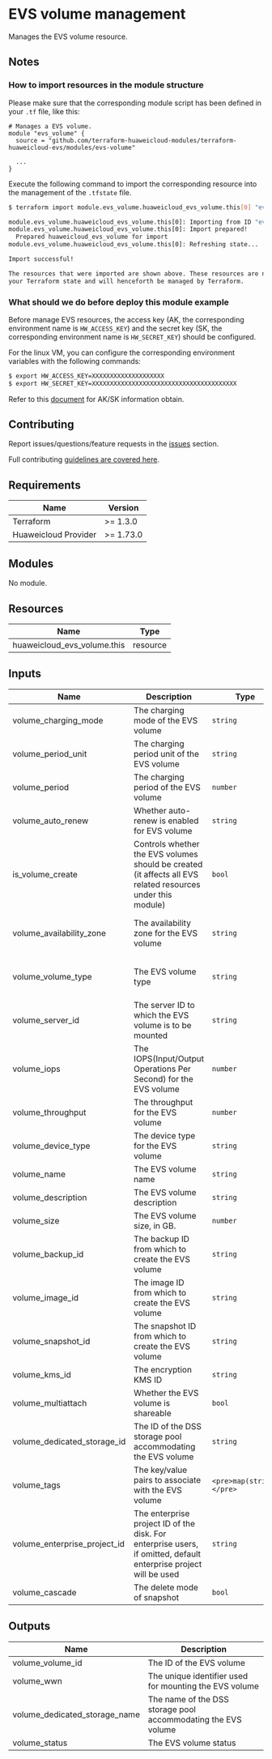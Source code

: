 # EVS volume management

Manages the EVS volume resource.

## Notes

### How to import resources in the module structure

Please make sure that the corresponding module script has been defined in your `.tf` file, like this:

```hcl
# Manages a EVS volume.
module "evs_volume" {
  source = "github.com/terraform-huaweicloud-modules/terraform-huaweicloud-evs/modules/evs-volume"

  ...
}
```

Execute the following command to import the corresponding resource into the management of the `.tfstate` file.

```bash
$ terraform import module.evs_volume.huaweicloud_evs_volume.this[0] "evs_volume_id"

module.evs_volume.huaweicloud_evs_volume.this[0]: Importing from ID "evs_volume_id"...
module.evs_volume.huaweicloud_evs_volume.this[0]: Import prepared!
  Prepared huaweicloud_evs_volume for import
module.evs_volume.huaweicloud_evs_volume.this[0]: Refreshing state... [id=evs_volume_id]

Import successful!

The resources that were imported are shown above. These resources are now in
your Terraform state and will henceforth be managed by Terraform.
```

### What should we do before deploy this module example

Before manage EVS resources, the access key (AK, the corresponding environment name is `HW_ACCESS_KEY`) and the secret
key (SK, the corresponding environment name is `HW_SECRET_KEY`) should be configured.

For the linux VM, you can configure the corresponding environment variables with the following commands:

```bash
$ export HW_ACCESS_KEY=XXXXXXXXXXXXXXXXXXXX
$ export HW_SECRET_KEY=XXXXXXXXXXXXXXXXXXXXXXXXXXXXXXXXXXXXXXXX
```

Refer to this [document](https://support.huaweicloud.com/intl/en-us/devg-apisign/api-sign-provide-aksk.html) for AK/SK
information obtain.

## Contributing

Report issues/questions/feature requests in
the [issues](https://github.com/terraform-huaweicloud-modules/terraform-huaweicloud-evs/issues/new)
section.

Full contributing [guidelines are covered here](../../.github/how_to_contribute.md).

## Requirements

| Name                 | Version   |
|----------------------|-----------|
| Terraform            | >= 1.3.0  |
| Huaweicloud Provider | >= 1.73.0 |

## Modules

No module.

## Resources

| Name                        | Type     |
|-----------------------------|----------|
| huaweicloud_evs_volume.this | resource |

## Inputs

<!-- markdownlint-disable MD013 -->
| Name                         | Description                                                                                                      | Type                     | Default |                     Required                      |
|------------------------------|------------------------------------------------------------------------------------------------------------------|--------------------------|:-------:|:-------------------------------------------------:|
| volume_charging_mode         | The charging mode of the EVS volume                                                                              | `string`                 | `null`  |                         N                         |
| volume_period_unit           | The charging period unit of the EVS volume                                                                       | `string`                 | `null`  |                         N                         |
| volume_period                | The charging period of the EVS volume                                                                            | `number`                 | `null`  |                         N                         |
| volume_auto_renew            | Whether auto-renew is enabled for EVS volume                                                                     | `string`                 | `null`  |                         N                         |
| is_volume_create             | Controls whether the EVS volumes should be created (it affects all EVS related resources under this module)      | `bool`                   | `true`  |                         N                         |
| volume_availability_zone     | The availability zone for the EVS volume                                                                         | `string`                 | `null`  | Y (Unless is_volume_create is specified as false) |
| volume_volume_type           | The EVS volume type                                                                                              | `string`                 | `null`  | Y (Unless is_volume_create is specified as false) |
| volume_server_id             | The server ID to which the EVS volume is to be mounted                                                           | `string`                 | `null`  |                         N                         |
| volume_iops                  | The IOPS(Input/Output Operations Per Second) for the EVS volume                                                  | `number`                 | `null`  |                         N                         |
| volume_throughput            | The throughput for the EVS volume                                                                                | `number`                 | `null`  |                         N                         |
| volume_device_type           | The device type for the EVS volume                                                                               | `string`                 | `null`  |                         N                         |
| volume_name                  | The EVS volume name                                                                                              | `string`                 | `null`  |                         N                         |
| volume_description           | The EVS volume description                                                                                       | `string`                 | `null`  |                         N                         |
| volume_size                  | The EVS volume size, in GB.                                                                                      | `number`                 | `null`  |                         N                         |
| volume_backup_id             | The backup ID from which to create the EVS volume                                                                | `string`                 | `null`  |                         N                         |
| volume_image_id              | The image ID from which to create the EVS volume                                                                 | `string`                 | `null`  |                         N                         |
| volume_snapshot_id           | The snapshot ID from which to create the EVS volume                                                              | `string`                 | `null`  |                         N                         |
| volume_kms_id                | The encryption KMS ID                                                                                            | `string`                 | `null`  |                         N                         |
| volume_multiattach           | Whether the EVS volume is shareable                                                                              | `bool`                   | `null`  |                         N                         |
| volume_dedicated_storage_id  | The ID of the DSS storage pool accommodating the EVS volume                                                      | `string`                 | `null`  |                         N                         |
| volume_tags                  | The key/value pairs to associate with the EVS volume                                                             | `<pre>map(string)</pre>` | `null`  |                         N                         |
| volume_enterprise_project_id | The enterprise project ID of the disk. For enterprise users, if omitted, default enterprise project will be used | `string`                 | `null`  |                         N                         |
| volume_cascade               | The delete mode of snapshot                                                                                      | `bool`                   | `null`  |                         N                         |
<!-- markdownlint-enable MD013 -->

## Outputs

| Name                          | Description                                                   |
|-------------------------------|---------------------------------------------------------------|
| volume_volume_id              | The ID of the EVS volume                                      |
| volume_wwn                    | The unique identifier used for mounting the EVS volume        |
| volume_dedicated_storage_name | The name of the DSS storage pool accommodating the EVS volume |
| volume_status                 | The EVS volume status                                         |
